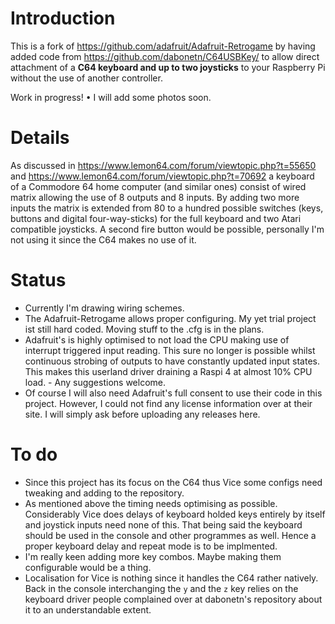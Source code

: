 # Introduction

This is a fork of https://github.com/adafruit/Adafruit-Retrogame by having added code
from https://github.com/dabonetn/C64USBKey/ to allow direct attachment of a **C64 keyboard
and up to two joysticks** to your Raspberry Pi without the use of another controller.

Work in progress! &bull; I will add some photos soon.

# Details

As discussed in https://www.lemon64.com/forum/viewtopic.php?t=55650 and
https://www.lemon64.com/forum/viewtopic.php?t=70692 a keyboard of a Commodore 64 home
computer (and similar ones) consist of wired matrix allowing the use of 8 outputs and
8 inputs. By adding two more inputs the matrix is extended from 80 to a hundred possible
switches (keys, buttons and digital four-way-sticks) for the full keyboard and two
Atari compatible joysticks. A second fire button would be possible, personally I'm not
using it since the C64 makes no use of it.

# Status

* Currently I'm drawing wiring schemes.
* The Adafruit-Retrogame allows proper configuring. My yet trial project ist still hard
  coded. Moving stuff to the .cfg is in the plans.
* Adafruit's is highly optimised to not load the CPU making use of interrupt triggered
  input reading. This sure no longer is possible whilst continuous strobing of outputs
  to have constantly updated input states. This makes this userland driver draining a
  Raspi 4 at almost 10% CPU load. - Any suggestions welcome.
* Of course I will also need Adafruit's full consent to use their code in this project.
  However, I could not find any license information over at their site. I will simply
  ask before uploading any releases here.
  
# To do

* Since this project has its focus on the C64 thus Vice some configs need tweaking and
  adding to the repository.
* As mentioned above the timing needs optimising as possible. Considerably Vice does
  delays of keyboard holded keys entirely by itself and joystick inputs need none of
  this. That being said the keyboard should be used in the console and other programmes
  as well. Hence a proper keyboard delay and repeat mode is to be implmented.
* I'm really keen adding more key combos. Maybe making them configurable would be a
  thing.
* Localisation for Vice is nothing since it handles the C64 rather natively. Back in the
  console interchanging the `y` and the `z` key relies on the keyboard driver people
  complained over at dabonetn's repository about it to an understandable extent.
